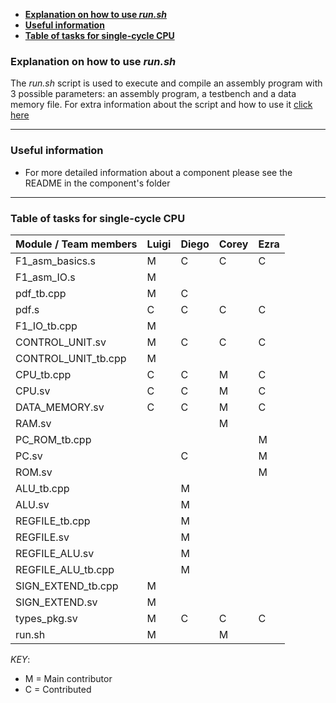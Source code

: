 - [**Explanation on how to use _run.sh_**](#explanation-on-how-to-use-runsh)
- [**Useful information**](#useful-information)
- [**Table of tasks for single-cycle CPU**](#table-of-tasks-for-single-cycle-cpu)



### **Explanation on how to use _run.sh_**
The _run.sh_ script is used to execute and compile an assembly program with 3 possible parameters: an assembly program, a testbench and a data memory file. For extra information about the script and how to use it [click here](https://github.com/EIE2-IAC-Labs/iac-riscv-cw-5/tree/develop#explanation-of-runsh)

---

### **Useful information**

* For more detailed information about a component please see the README in the component's folder 

---
### **Table of tasks for single-cycle CPU**

| Module / Team members 	| Luigi 	| Diego 	| Corey 	| Ezra 	|
|-----------------------	|-------	|-------	|-------	|------	|
| F1_asm_basics.s       	| M     	| C     	| C     	| C    	|
| F1_asm_IO.s           	| M     	|       	|       	|      	|
| pdf_tb.cpp            	| M     	| C     	|       	|      	|
| pdf.s                 	| C     	| C     	| C     	| C    	|
| F1_IO_tb.cpp          	| M     	|       	|       	|      	|
| CONTROL_UNIT.sv       	| M     	| C     	| C     	| C    	|
| CONTROL_UNIT_tb.cpp   	| M     	|       	|       	|      	|
| CPU_tb.cpp            	| C     	| C     	| M     	| C    	|
| CPU.sv                	| C     	| C     	| M     	| C    	|
| DATA_MEMORY.sv        	| C     	| C     	| M     	| C    	|
| RAM.sv                	|       	|       	| M     	|      	|
| PC_ROM_tb.cpp         	|       	|       	|       	| M    	|
| PC.sv                 	|       	| C     	|       	| M    	|
| ROM.sv                	|       	|       	|       	| M    	|
| ALU_tb.cpp            	|       	| M     	|       	|      	|
| ALU.sv                	|       	| M     	|       	|      	|
| REGFILE_tb.cpp        	|       	| M     	|       	|      	|
| REGFILE.sv            	|       	| M     	|       	|      	|
| REGFILE_ALU.sv        	|       	| M     	|       	|      	|
| REGFILE_ALU_tb.cpp    	|       	| M     	|       	|      	|
| SIGN_EXTEND_tb.cpp    	| M     	|       	|       	|      	|
| SIGN_EXTEND.sv        	| M     	|       	|       	|      	|
| types_pkg.sv          	| M     	| C     	| C     	| C    	|
| run.sh                	| M     	|       	| M     	|      	|

*KEY*: 
  * M = Main contributor
  * C = Contributed

